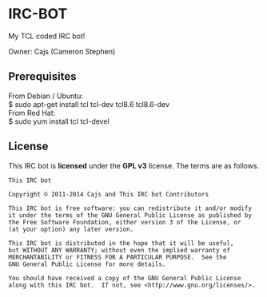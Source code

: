 IRC-BOT
=======
My TCL coded IRC bot!

Owner: Cajs (Cameron Stephen)

## Prerequisites 
From Debian / Ubuntu:  
    $ sudo apt-get install tcl tcl-dev tcl8.6 tcl8.6-dev  
From Red Hat:  
    $ sudo yum install tcl tcl-devel  
  

## License

This IRC bot is **licensed** under the **GPL v3** license. The terms are as follows.

    This IRC bot

    Copyright © 2011-2014 Cajs and This IRC bot Contributors

    This IRC bot is free software: you can redistribute it and/or modify
    it under the terms of the GNU General Public License as published by
    the Free Software Foundation, either version 3 of the License, or
    (at your option) any later version.

    This IRC bot is distributed in the hope that it will be useful,
    but WITHOUT ANY WARRANTY; without even the implied warranty of
    MERCHANTABILITY or FITNESS FOR A PARTICULAR PURPOSE.  See the
    GNU General Public License for more details.

    You should have received a copy of the GNU General Public License
    along with this IRC bot.  If not, see <http://www.gnu.org/licenses/>.
